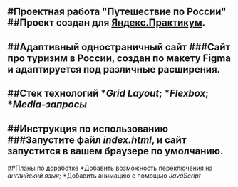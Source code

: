#Проектная работа "Путешествие по России"
##Проект создан для [Яндекс.Практикум](https://practicum.yandex/).
------
##Адаптивный одностраничный сайт
###Сайт про туризим в России, создан по макету Figma и адаптируется под различные расширения.
------
##Стек технологий
*_Grid Layout_;
*_Flexbox_;
*_Media-запросы_
------
##Инструкция по использованию
###Запустите файл _index.html_, и сайт запустится в вашем браузере по умолчанию.
------
##Планы по доработке
*Добавить возможность переключения на *английский язык*;
*Добавить анимацию с помощью *JavaScript*
